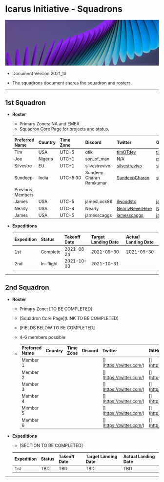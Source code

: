 # Icarus Initiative - Squadrons

<img src="./src/banner.jpg" alt="Banner" width="1000"/>

- Document Version 2021_10

- The squadrons document shares the squadron and rosters.

---

## 1st Squadron

- **Roster**

  - Primary Zones: NA and EMEA
  - [Squadron Core Page](https://github.com/icarus-initiative/1st_squadron_core) for projects and status.

  | Preferred Name   | Country | Time Zone | Discord                 | Twitter                                                | GitHub                                                    | LinkedIn                                                               | Expedition Count |
  | ---------------- | ------- | --------- | ----------------------- | ------------------------------------------------------ | --------------------------------------------------------- | ---------------------------------------------------------------------- | ---------------- |
  | Tim              | USA     | UTC-5     | otik                    | [timOTdev](https://twitter.com/timOTdev)               | [timOTdev](https://github.com/timOTdev)                   | [timothyhoang](https://www.linkedin.com/in/timothyhoang/)              | 1                |
  | Joe              | Nigeria | UTC+1     | son_of_man              | N/A                                                    | [mysticis](https://github.com/mysticis)                   | N/A                                                                    | 1                |
  | Silvestre        | EU      | UTC+1     | silvestrevivo           | [silvestrevivo](https://twitter.com/silvestrevivo)     | [silvestrevivo](https://github.com/silvestrevivo)         | [silvestrevivo](https://www.linkedin.com/in/silvestre-vivo-1a6843bb)   | 1                |
  | Sundeep          | India   | UTC+5:30  | Sundeep Charan Ramkumar | [SundeepCharan](https://twitter.com/SundeepCharan)     | [sunguru98](https://github.com/sunguru98)                 | [sundeepcharanramkumar](https://linkedin.com/in/sundeepcharanramkumar) | 0                |
  | Previous Members |         |           |                         |                                                        |                                                           |                                                                        |                  |
  | James            | USA     | UTC-5     | jamesLock86             | [jlwoodstx](https://twitter.com/jlwoodstx)             | [jameslock86](https://github.com/jameslock86)             | [james-lockwood](https://www.linkedin.com/in/james-lockwood/)          | 0                |
  | Nearly           | USA     | UTC-4     | Nearly                  | [NearlyNeverHere](https://twitter.com/NearlyNeverHere) | [NearlyAlwaysThere](https://github.com/NearlyAlwaysThere) | N/A                                                                    | 0                |
  | James            | USA     | UTC-5     | jamesscaggs             | [jamesscaggs](https://twitter.com/jamesscaggs)         | [jamesscaggs](https://github.com/jamesscaggs)             | [jamesscaggs](https://www.linkedin.com/in/jamesscaggs)                 | 0                |

- **Expeditions**

  | Expedition | Status    | Takeoff Date | Target Landing Date | Actual Landing Date |
  | ---------- | --------- | ------------ | ------------------- | ------------------- |
  | 1st        | Complete  | 2021-08-24   | 2021-09-30          | 2021-09-30          |
  | 2nd        | In-flight | 2021-10-03   | 2021-10-31          |                     |

---

## 2nd Squadron

- **Roster**

  - Primary Zone: [TO BE COMPLETED]
  - [Squadron Core Page](LINK TO BE COMPLETED)

  - [FIELDS BELOW TO BE COMPLETED]

  - 4-6 members possible
  - | Preferred Name | Country       | Time Zone     | Discord       | Twitter                                              | GitHub                                              | LinkedIn                                                     | Expedition Count |
    | -------------- | ------------- | ------------- | ------------- | ---------------------------------------------------- | --------------------------------------------------- | ------------------------------------------------------------ | ---------------- |
    | Member 1       | <Member Info> | <Member Info> | <Member Info> | [<Member Info>](<https://twitter.com/><Member Info>) | [<Member Info>](<https://github.com/><Member Info>) | [<Member Info>](<https://www.linkedin.com/in/><Member Info>) | 0                |
    | Member 2       | <Member Info> | <Member Info> | <Member Info> | [<Member Info>](<https://twitter.com/><Member Info>) | [<Member Info>](<https://github.com/><Member Info>) | [<Member Info>](<https://www.linkedin.com/in/><Member Info>) | 0                |
    | Member 3       | <Member Info> | <Member Info> | <Member Info> | [<Member Info>](<https://twitter.com/><Member Info>) | [<Member Info>](<https://github.com/><Member Info>) | [<Member Info>](<https://www.linkedin.com/in/><Member Info>) | 0                |
    | Member 4       | <Member Info> | <Member Info> | <Member Info> | [<Member Info>](<https://twitter.com/><Member Info>) | [<Member Info>](<https://github.com/><Member Info>) | [<Member Info>](<https://www.linkedin.com/in/><Member Info>) | 0                |
    | Member 5       | <Member Info> | <Member Info> | <Member Info> | [<Member Info>](<https://twitter.com/><Member Info>) | [<Member Info>](<https://github.com/><Member Info>) | [<Member Info>](<https://www.linkedin.com/in/><Member Info>) | 0                |
    | Member 6       | <Member Info> | <Member Info> | <Member Info> | [<Member Info>](<https://twitter.com/><Member Info>) | [<Member Info>](<https://github.com/><Member Info>) | [<Member Info>](<https://www.linkedin.com/in/><Member Info>) | 0                |

- **Expeditions**

  - [SECTION TO BE COMPLETED]

  | Expedition | Status | Takeoff Date | Target Landing Date | Actual Landing Date |
  | ---------- | ------ | ------------ | ------------------- | ------------------- |
  | 1st        | TBD    | TBD          | TBD                 | TBD                 |

---
